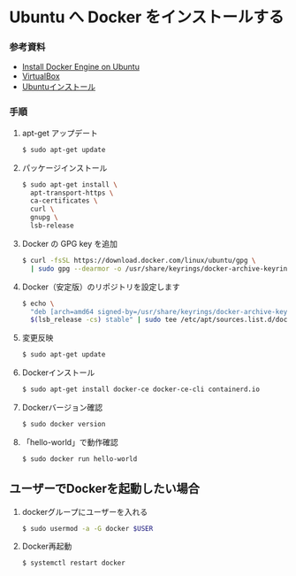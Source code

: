 # Ubuntu へ Docker をインストールする
### 参考資料
* [Install Docker Engine on Ubuntu](https://docs.docker.com/engine/install/ubuntu/)
* [VirtualBox](https://qiita.com/HirMtsd/items/be1c8afe708e901e1100)
* [Ubuntuインストール](https://qiita.com/HirMtsd/items/225c20b77a7cd5194834)

### 手順
1. apt-get アップデート
    ```sh
    $ sudo apt-get update
    ```
2. パッケージインストール
    ```sh
    $ sudo apt-get install \
      apt-transport-https \
      ca-certificates \
      curl \
      gnupg \
      lsb-release
    ```
3. Docker の GPG key を追加
    ```sh
    $ curl -fsSL https://download.docker.com/linux/ubuntu/gpg \
      | sudo gpg --dearmor -o /usr/share/keyrings/docker-archive-keyring.gpg
    ```
4. Docker（安定版）のリポジトリを設定します
    ```sh
    $ echo \
      "deb [arch=amd64 signed-by=/usr/share/keyrings/docker-archive-keyring.gpg] https://download.docker.com/linux/ubuntu \
      $(lsb_release -cs) stable" | sudo tee /etc/apt/sources.list.d/docker.list > /dev/null
    ```
5. 変更反映
    ```sh
    $ sudo apt-get update
    ```
6. Dockerインストール
    ```sh
    $ sudo apt-get install docker-ce docker-ce-cli containerd.io
    ```
7. Dockerバージョン確認
    ```sh
    $ sudo docker version
    ```
9. 「hello-world」で動作確認
    ```sh
    $ sudo docker run hello-world
    ```

## ユーザーでDockerを起動したい場合
1. dockerグループにユーザーを入れる
    ```sh
    $ sudo usermod -a -G docker $USER
    ```
2. Docker再起動
    ```sh
    $ systemctl restart docker
    ```
